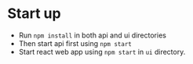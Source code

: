 # Start up

- Run `npm install` in both api and ui directories
- Then start api first using `npm start`
- Start react web app using `npm start` in `ui` directory.
